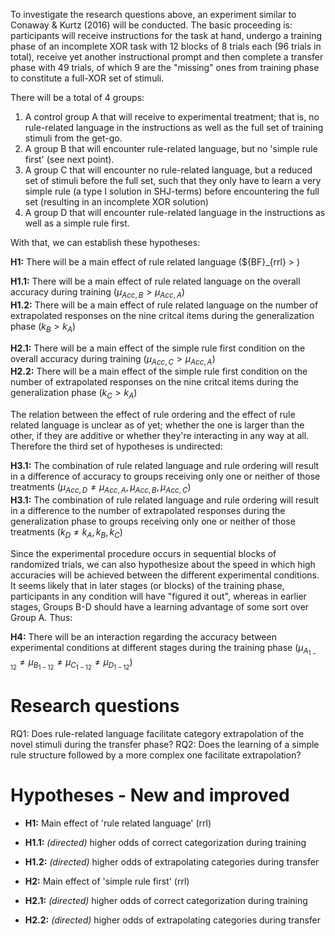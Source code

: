 To investigate the research questions above, an experiment similar to Conaway & Kurtz (2016) will be conducted. The basic proceeding is: participants will receive instructions for the task at hand, undergo a training phase of an incomplete XOR task with 12 blocks of 8 trials each (96 trials in total), receive yet another instructional prompt and then complete a transfer phase with 49 trials, of which 9 are the "missing" ones from training phase to constitute a full-XOR set of stimuli. 

There will be a total of 4 groups:
1. A control group A that will receive to experimental treatment; that is, no rule-related language in the instructions as well as the full set of training stimuli from the get-go.
2. A group B that will encounter rule-related language, but no 'simple rule first' (see next point).
3. A group C that will encounter no rule-related language, but a reduced set of stimuli before the full set, such that they only have to learn a very simple rule (a type I solution in SHJ-terms) before encountering the full set (resulting in an incomplete XOR solution)
4. A group D that will encounter rule-related language in the instructions as well as a simple rule first.

With that, we can establish these hypotheses:

**H1:** There will be a main effect of rule related language (${BF}_{rrl} > )

**H1.1:** There will be a main effect of rule related language on the overall accuracy during training ($\mu_{Acc, B} > \mu_{Acc, A}$)  
**H1.2:** There will be a main effect of rule related language on the number of extrapolated responses on the nine critcal items during the generalization phase ($k_B > k_A$)

**H2.1:** There will be a main effect of the simple rule first condition on the overall accuracy during training ($\mu_{Acc, C} > \mu_{Acc, A}$)  
**H2.2:** There will be a main effect of the simple rule first condition on the number of extrapolated responses on the nine critcal items during the generalization phase ($k_C > k_A$)

The relation between the effect of rule ordering and the effect of rule related language is unclear as of yet; whether the one is larger than the other, if they are additive or whether they're interacting in any way at all. Therefore the third set of hypotheses is undirected:

**H3.1:** The combination of rule related language and rule ordering will result in a difference of accuracy to groups receiving only one or neither of those treatments ($\mu_{Acc, D} \neq \mu_{Acc, A}, \mu_{Acc, B}, \mu_{Acc, C}$)  
**H3.1:** The combination of rule related language and rule ordering will result in a difference to the number of extrapolated responses during the generalization phase to groups receiving only one or neither of those treatments ($k_D \neq k_A, k_B, k_C$)

Since the experimental procedure occurs in sequential blocks of randomized trials, we can also hypothesize about the speed in which high accuracies will be achieved between the different experimental conditions. It seems likely that in later stages (or blocks) of the training phase, participants in any condition will have "figured it out", whereas in earlier stages, Groups B-D should have a learning advantage of some sort over Group A. Thus:

**H4:** There will be an interaction regarding the accuracy between experimental conditions at different stages during the training phase ($\mu_{A_{1-12}} \neq \mu_{B_{1-12}} \neq \mu_{C_{1-12}} \neq \mu_{D_{1-12}}$)


<!--- An additive effect seems most likely as both experimental modulations aim to aid the subjects in categorization / rule learning in a different way. Therefore we propose the following hypotheses regarding the fit of our models:

H3: There will be a difference in the effects of rule related language and rule ordering (Mod_AB != Mod_AC)
H4: Both effects in question will yield -->



# Research questions

RQ1: Does rule-related language facilitate category extrapolation of the novel stimuli during the transfer phase?
RQ2: Does the learning of a simple rule structure followed by a more complex one facilitate extrapolation?


# Hypotheses - New and improved

- **H1:** Main effect of 'rule related language' (rrl)
- **H1.1:** _(directed)_ higher odds of correct categorization during training
- **H1.2:** _(directed)_ higher odds of extrapolating categories during transfer

- **H2:** Main effect of 'simple rule first' (rrl)
- **H2.1:** _(directed)_ higher odds of correct categorization during training
- **H2.2:** _(directed)_ higher odds of extrapolating categories during transfer

<!--
- **H3:** Interaction of rrl and srf
- **H3.1:** _(undirected)_ change in odds of extrapolation during transfer
-->